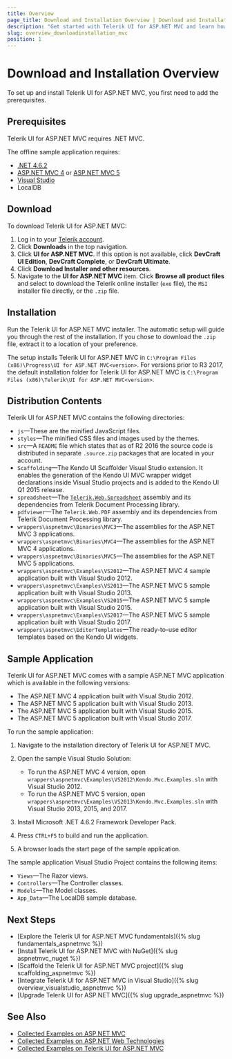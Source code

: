 ```yaml
---
title: Overview
page_title: Download and Installation Overview | Download and Installation | Telerik UI for ASP.NET MVC
description: "Get started with Telerik UI for ASP.NET MVC and learn how to download the library and initialize its HTML helpers."
slug: overview_downloadinstallation_mvc
position: 1
---
```


# Download and Installation Overview

To set up and install Telerik UI for ASP.NET MVC, you first need to add the prerequisites.

## Prerequisites

Telerik UI for ASP.NET MVC requires .NET MVC.

The offline sample application requires:

* [.NET 4.6.2](https://www.microsoft.com/en-us/download/details.aspx?id=53321)
* [ASP.NET MVC 4](http://www.asp.net/mvc/mvc4) or [ASP.NET MVC 5](http://www.asp.net/mvc/mvc5)
* [Visual Studio](https://www.visualstudio.com/downloads/)
* LocalDB

## Download

To download Telerik UI for ASP.NET MVC:

1. Log in to your [Telerik account](https://www.telerik.com/login/v2/telerik?ReturnUrl=https://www.telerik.com/v2/oauth/telerik/authorize%3Fclient_id%3Dhttp://www.lean.telerik.com%26redirect_uri%3Dhttp://www.telerik.com/account/default.aspx%26response_type%3Dcode%26state%3DBC61727E88E19B88D8471959A1CD745B15A7E71498002F0383A966A0200E7FDA).
1. Click **Downloads** in the top navigation.
1. Click **UI for ASP.NET MVC**. If this option is not available, click **DevCraft UI Edition**, **DevCraft Complete**, or **DevCraft Ultimate**.
1. Click **Download Installer and other resources**.
1. Navigate to the **UI for ASP.NET MVC**  item. Click **Browse all product files** and select to download the Telerik online installer (`exe` file), the `MSI` installer file directly, or the `.zip` file.

## Installation

Run the Telerik UI for ASP.NET MVC installer. The automatic setup will guide you through the rest of the installation. If you chose to download the `.zip` file, extract it to a location of your preference.

The setup installs Telerik UI for ASP.NET MVC in `C:\Program Files (x86)\Progress\UI for ASP.NET MVC<version>`. For versions prior to R3 2017, the default installation folder for Telerik UI for ASP.NET MVC is `C:\Program Files (x86)\Telerik\UI for ASP.NET MVC<version>`.

## Distribution Contents

Telerik UI for ASP.NET MVC contains the following directories:

* `js`&mdash;These are the minified JavaScript files.
* `styles`&mdash;The minified CSS files and images used by the themes.
* `src`&mdash;A `README` file which states that as of R2 2016 the source code is distributed in separate `.source.zip` packages that are located in your account.
* `Scaffolding`&mdash;The Kendo UI Scaffolder Visual Studio extension. It enables the generation of the Kendo UI MVC wrapper widget declarations inside Visual Studio projects and is added to the Kendo UI Q1 2015 release.
* `spreadsheet`&mdash;The [`Telerik.Web.Spreadsheet`](https://docs.telerik.com/kendo-ui/controls/data-management/spreadsheet/import-and-export-data/server-side-processing) assembly and its dependencies from Telerik Document Processing library.
* `pdfviewer`&mdash;The `Telerik.Web.PDF` assembly and its dependencies from Telerik Document Processing library.
* `wrappers\aspnetmvc\Binaries\MVC3`&mdash;The assemblies for the ASP.NET MVC 3 applications.
* `wrappers\aspnetmvc\Binaries\MVC4`&mdash;The assemblies for the ASP.NET MVC 4 applications.
* `wrappers\aspnetmvc\Binaries\MVC5`&mdash;The assemblies for the ASP.NET MVC 5 applications.
* `wrappers\aspnetmvc\Examples\VS2012`&mdash;The ASP.NET MVC 4 sample application built with Visual Studio 2012.
* `wrappers\aspnetmvc\Examples\VS2013`&mdash;The ASP.NET MVC 5 sample application built with Visual Studio 2013.
* `wrappers\aspnetmvc\Examples\VS2015`&mdash;The ASP.NET MVC 5 sample application built with Visual Studio 2015.
* `wrappers\aspnetmvc\Examples\VS2017`&mdash;The ASP.NET MVC 5 sample application built with Visual Studio 2017.
* `wrappers\aspnetmvc\EditorTemplates`&mdash;The ready-to-use editor templates based on the Kendo UI widgets.

## Sample Application

Telerik UI for ASP.NET MVC comes with a sample ASP.NET MVC application which is available in the following versions:

* The ASP.NET MVC 4 application built with Visual Studio 2012.
* The ASP.NET MVC 5 application built with Visual Studio 2013.
* The ASP.NET MVC 5 application built with Visual Studio 2015.
* The ASP.NET MVC 5 application built with Visual Studio 2017.

To run the sample application:

1. Navigate to the installation directory of Telerik UI for ASP.NET MVC.
1. Open the sample Visual Studio Solution:

    * To run the ASP.NET MVC 4 version, open `wrappers\aspnetmvc\Examples\VS2012\Kendo.Mvc.Examples.sln` with Visual Studio 2012.
    * To run the ASP.NET MVC 5 version, open `wrappers\aspnetmvc\Examples\VS2013\Kendo.Mvc.Examples.sln` with Visual Studio 2013, 2015, and 2017.

1. Install Microsoft .NET 4.6.2 Framework Developer Pack.
1. Press `CTRL+F5` to build and run the application.
1. A browser loads the start page of the sample application.

The sample application Visual Studio Project contains the following items:

* `Views`&mdash;The Razor views.
* `Controllers`&mdash;The Controller classes.
* `Models`&mdash;The Model classes.
* `App_Data`&mdash;The LocalDB sample database.

## Next Steps

* [Explore the Telerik UI for ASP.NET MVC fundamentals]({% slug fundamentals_aspnetmvc %})
* [Install Telerik UI for ASP.NET MVC with NuGet]({% slug aspnetmvc_nuget %})
* [Scaffold the Telerik UI for ASP.NET MVC project]({% slug scaffolding_aspnetmvc %})
* [Integrate Telerik UI for ASP.NET MVC in Visual Studio]({% slug overview_visualstudio_aspnetmvc %})
* [Upgrade Telerik UI for ASP.NET MVC]({% slug upgrade_aspnetmvc %})

## See Also

* [Collected Examples on ASP.NET MVC](https://github.com/telerik/kendo-examples-asp-net-mvc)
* [Collected Examples on ASP.NET Web Technologies](https://github.com/telerik/kendo-examples-asp-net)
* [Collected Examples on Telerik UI for ASP.NET MVC](https://github.com/telerik/ui-for-aspnet-mvc-examples)
